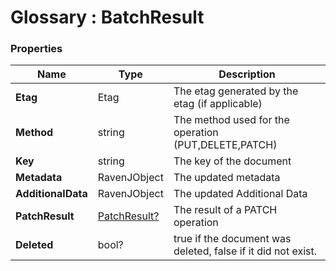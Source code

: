 ﻿# Glossary : BatchResult

### Properties

| Name | Type | Description |
| ------------- | ------------- | ----- |
| **Etag** | Etag | The etag generated by the etag (if applicable) |
| **Method** | string | The method used for the operation (PUT,DELETE,PATCH) |
| **Key** | string | The key of the document |
| **Metadata** | RavenJObject | The updated metadata |
| **AdditionalData** | RavenJObject | The updated Additional Data |
| **PatchResult** | [PatchResult?]() | The result of a PATCH operation |
| **Deleted** | bool? | true if the document was deleted, false if it did not exist. |

